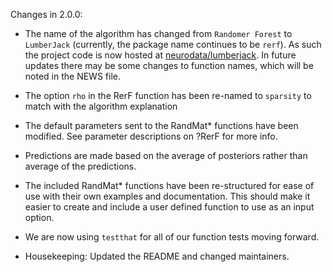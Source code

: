 Changes in 2.0.0:

* The name of the algorithm has changed from `Randomer Forest` to
  `LumberJack` (currently, the package name continues to be `rerf`). As
  such the project code is now hosted at
  [neurodata/lumberjack](https://github.com/neurodata/lumberjack).  In
  future updates there may be some changes to function names, which will
  be noted in the NEWS file.

* The option `rho` in the RerF function has been re-named to `sparsity`
  to match with the algorithm explanation 

* The default parameters sent to the RandMat\* functions have been
  modified.  See parameter descriptions on ?RerF for more info.

* Predictions are made based on the average of posteriors rather than average of the predictions. 

* The included RandMat\* functions have been re-structured for ease of use with their
  own examples and documentation.  This should make it easier to create
  and include a user defined function to use as an input option.

* We are now using `testthat` for all of our function tests moving
  forward. 

* Housekeeping: Updated the README and changed maintainers.

